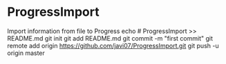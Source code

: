 # ProgressImport
Import information from file to Progress
echo # ProgressImport >> README.md
git init
git add README.md
git commit -m "first commit"
git remote add origin https://github.com/javi07/ProgressImport.git
git push -u origin master
